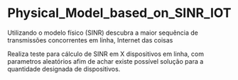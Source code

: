 # Physical_Model_based_on_SINR_IOT
Utilizando o modelo físico (SINR) descubra a maior sequência de transmissões concorrentes em linha, Internet das coisas

Realiza teste para cálculo de SINR em X dispositivos em linha, com parametros aleatórios afim de achar existe possível 
solução para a quantidade designada de dispositivos.
